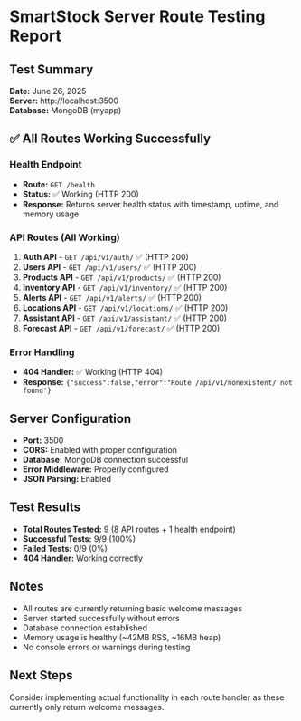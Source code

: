 # SmartStock Server Route Testing Report

## Test Summary
**Date:** June 26, 2025  
**Server:** http://localhost:3500  
**Database:** MongoDB (myapp)  

## ✅ All Routes Working Successfully

### Health Endpoint
- **Route:** `GET /health`
- **Status:** ✅ Working (HTTP 200)
- **Response:** Returns server health status with timestamp, uptime, and memory usage

### API Routes (All Working)
1. **Auth API** - `GET /api/v1/auth/` ✅ (HTTP 200)
2. **Users API** - `GET /api/v1/users/` ✅ (HTTP 200)
3. **Products API** - `GET /api/v1/products/` ✅ (HTTP 200)
4. **Inventory API** - `GET /api/v1/inventory/` ✅ (HTTP 200)
5. **Alerts API** - `GET /api/v1/alerts/` ✅ (HTTP 200)
6. **Locations API** - `GET /api/v1/locations/` ✅ (HTTP 200)
7. **Assistant API** - `GET /api/v1/assistant/` ✅ (HTTP 200)
8. **Forecast API** - `GET /api/v1/forecast/` ✅ (HTTP 200)

### Error Handling
- **404 Handler:** ✅ Working (HTTP 404)
- **Response:** `{"success":false,"error":"Route /api/v1/nonexistent/ not found"}`

## Server Configuration
- **Port:** 3500
- **CORS:** Enabled with proper configuration
- **Database:** MongoDB connection successful
- **Error Middleware:** Properly configured
- **JSON Parsing:** Enabled

## Test Results
- **Total Routes Tested:** 9 (8 API routes + 1 health endpoint)
- **Successful Tests:** 9/9 (100%)
- **Failed Tests:** 0/9 (0%)
- **404 Handler:** Working correctly

## Notes
- All routes are currently returning basic welcome messages
- Server started successfully without errors
- Database connection established
- Memory usage is healthy (~42MB RSS, ~16MB heap)
- No console errors or warnings during testing

## Next Steps
Consider implementing actual functionality in each route handler as these currently only return welcome messages.
